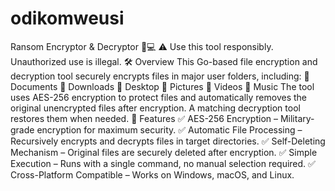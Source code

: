 # odikomweusi
 Ransom Encryptor & Decryptor 🔐💻 ⚠️ Use this tool responsibly. Unauthorized use is illegal.  🛠️ Overview This Go-based file encryption and decryption tool securely encrypts files in major user folders, including: 📂 Documents 📂 Downloads 📂 Desktop 📂 Pictures 📂 Videos 📂 Music  The tool uses AES-256 encryption to protect files and automatically removes the original unencrypted files after encryption. A matching decryption tool restores them when needed.  🔹 Features ✅ AES-256 Encryption – Military-grade encryption for maximum security. ✅ Automatic File Processing – Recursively encrypts and decrypts files in target directories. ✅ Self-Deleting Mechanism – Original files are securely deleted after encryption. ✅ Simple Execution – Runs with a single command, no manual selection required. ✅ Cross-Platform Compatible – Works on Windows, macOS, and Linux.
